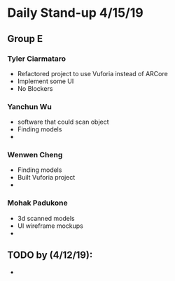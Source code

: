 # Daily Stand-up 4/15/19
## Group E

### Tyler Ciarmataro
- Refactored project to use Vuforia instead of ARCore
- Implement some UI 
- No Blockers

### Yanchun Wu 
- software that could scan object
- Finding models
-

### Wenwen Cheng
- Finding models
- Built Vuforia project
-

### Mohak Padukone 
- 3d scanned models
- UI wireframe mockups 
- 

## TODO by (4/12/19):
- 